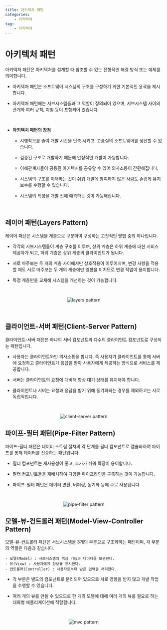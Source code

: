 ```yaml
---
title: 아키텍처 패턴
categories:
    - 아키텍처
tag:
    - 아키텍처
---
```


# 아키텍처 패턴

아키텍처 패턴은 아키텍처를 설계할 때 참조할 수 있는 전형적인 해결 방식 또는 예제를 의미합니다.

-   아키텍처 패턴은 소프트웨어 시스템의 구조를 구성하기 위한 기본적인 윤곽을 제시합니다.
  
-   아키텍처 패턴에는 서브시스템들과 그 역할이 정의되어 있으며, 서브시스템 사이의 관계와 여러 규칙, 지침 등이 포함되어 있습니다.
     
<br>

*   **아키텍처 패턴의 장점**
  
    -   시행착오를 줄여 개발 시간을 단축 시키고, 고품질의 소프트웨어를 생산할 수 있습니다.
  
    -   검증된 구조로 개발하기 때문에 안정적인 개발이 가능합니다.
  
    -   이해관계자들이 공통된 아키텍처를 공유할 수 있어 의사소통이 간편해집니다.
  
    -   시스템의 구조를 이해하는 것이 쉬워 개발에 참여하지 않은 사람도 손쉽게 유지보수를 수행할 수 있습니다.
  
    -   시스템의 특성을 개발 전에 예측하는 것이 가능해집니다.
  
<br/>

## 레이어 패턴(Layers Pattern)

레이어 패턴은 시스템을 계층으로 구분하여 구성하는 고전적인 방법 중의 하나입니다.

-   각각의 서브시스템들이 계층 구조를 이루며, 상위 계층은 하위 계층에 대한 서비스 제공자가 되고, 하위 계층은 상위 계층의 클라이언트가 됩니다.
  
-   서로 마주보는 두 개의 계층 사이에서만 상호작용이 이루어지며, 변경 사항을 적용할 때도 서로 마주보는 두 개의 계층에만 영향을 미치므로 변경 작업이 용이합니다.
  
-   특정 계층만을 교체해 시스템을 개선하는 것이 가능합니다.  
<br>
<center>

![layers pattern](https://media.vlpt.us/images/taeha7b/post/9a8d2d18-1ffb-4da0-b19f-88774e1533c9/layerd.png) 
</center>

<br>

## 클라이언트-서버 패턴(Client-Server Pattern)

클라이언트-서버 패턴은 하나의 서버 컴포넌트와 다수의 클라이언트 컴포넌트로 구성되는 패턴입니다.

-   사용자는 클라이언트와만 의사소통을 합니다. 즉 사용자가 클라이언트를 통해 서버에 요청하고 클라이언트가 응답을 받아 사용자에게 제공하는 방식으로 서비스를 제공합니다.
  
-   서버는 클라이언트의 요청에 대비해 항상 대기 상태를 유지해야 합니다.
  
-   클라이언트나 서버는 요청과 응답을 받기 위해 동기화되는 경우를 제외하고는 서로 독립적입니다.
<br>
<center>

![client-server pattern](https://mingrammer.com/images/2017-09-10-client-server-pattern.png)
</center>

## 파이프-필터 패턴(Pipe-Filter Pattern)

파이프-필터 패턴은 데이터 스트림 절차의 각 단계를 필터 컴포넌트로 캡슐화하여 파이프를 통해 데이터를 전송하는 패턴입니다.

-   필터 컴포넌트는 재사용성이 좋고, 추가가 쉬워 확장이 용이합니다.
  
-   필터 컴포넌트들을 재배치하여 다양한 파이프라인을 구축하는 것이 가능합니다.

-   파이프-필터 패턴은 데이터 변환, 버퍼링, 동기화 등에 주로 사용됩니다.  
<br>
<center>

![pipe-filter pattern](https://mingrammer.com/images/2017-09-10-pipe-filter-pattern.png)
</center>

## 모델-뷰-컨트롤러 패턴(Model-View-Controller Pattern)

모델-뷰-컨트롤러 패턴은 서브시스템을 3개의 부분으로 구조화하는 패턴이며, 각 부분의 역할은 다음과 같습니다.

```
- 모델(Model) : 서브시스템의 핵심 기능과 데이터를 보관한다.
- 뷰(View) : 사용자에게 정보를 표시한다.
- 컨트롤러(Controller) : 사용자로부터 받은 입력을 처리한다.
```

-   각 부분은 별도의 컴포넌트로 분리되어 있으므로 서로 영향을 받지 않고 개발 작업을 수행할 수 있습니다.
  
-   여러 개의 뷰를 만들 수 있으므로 한 개의 모델에 대해 여러 개의 뷰를 필요로 하는 대화형 애플리케이션에 적합합니다.
<br>
<center>

![mvc pattern](https://mingrammer.com/images/2017-09-10-model-view-controller-pattern.png)
</center>